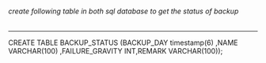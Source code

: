 ###### create following table in both sql database to get the status of backup
-------------
CREATE TABLE BACKUP_STATUS
(BACKUP_DAY timestamp(6) ,NAME VARCHAR(100) ,FAILURE_GRAVITY INT,REMARK VARCHAR(100));